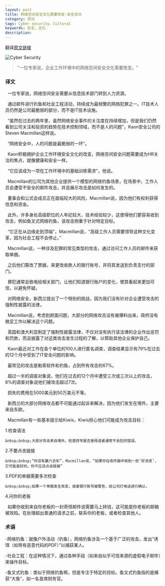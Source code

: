 ```yaml
---
layout: post
title: 网络空间安全文化需要改变-安全资讯
category: 资讯
tags: Cyber security，Cultural
keywords: 安全，文化
description: 
---
```

翻译<a href="http://www.nzherald.co.nz/business/news/article.cfm?c_id=3&objectid=11797729">原文链接</a>

![Cyber Security]({{site.CDN_PATH}}/public/image/20170212_cyber_security_1.jpg)
>"一位专家说，企业工作环境中的网络空间安全文化需要改变。"

### 译文
&nbsp;&nbsp;一位专家说，网络空间安全需要从信息技术部门转到人力资源。

&nbsp;&nbsp;通过邮件进行钓鱼和社会工程活动，持续成为最频繁的网络犯罪之一。IT技术人员仍然是公司最脆弱的部分，而不是IT技术设施。

&nbsp;&nbsp;“虽然在过去的两年里，虽然网络安全事件的关注度在持续增加，但是我们仍然看到公司关注和投资的趋势在技术控制领域，而不是人的问题”，Kaon安全公司的Steven Macmillan这样说。

&nbsp;&nbsp;“网络安全中，人的问题是最脆弱的一环”。

&nbsp;&nbsp;Kaon积极拥护企业工作环境安全文化的改变，网络空间安全问题需要成为HR关注的焦点，就像健康和安全一样。

&nbsp;&nbsp;“它应该成为一项在工作环境中的基础训练需求”，他说。

&nbsp;&nbsp;Macmillan的公司为其他企业提供一个模型的网络钓鱼场景，在场景中，工作人员会遭受不安全的邮件攻击，并且展示攻击是如何发生的。

&nbsp;&nbsp;董事会和公式会成员正在面临较大的风险，Macmillan说，因为他们有权利获得信息和资金。

&nbsp;&nbsp;此外，许多身处高级职位的人年纪较大，技术经验较少，这使得他们更容易收到攻击，例如鱼叉式网络钓鱼，该攻击侧重于针对特定目标。

&nbsp;&nbsp;“它正在从边缘走到顶端”，Macmillan说，“高级工作人员需要领导这种文化变革，因为社会工程不会停止。”

&nbsp;&nbsp;Macmillan说，一种涉及犯罪的常见类型的攻击，通过访问工作人员的邮件来获取单据。

&nbsp;&nbsp;之后他们篡改了票据，来更改收款人的银行账号，并将其发送到负责支付的部门。

&nbsp;&nbsp;罪犯通常会致电给相关部门，让他们知道银行账户的变化，使其看起来更加可信，以避免怀疑。

&nbsp;&nbsp;对网络安全，新西兰提出了一个特别的挑战，因为我们没有针对企业遭受攻击的强制性披露的法律。

&nbsp;&nbsp;Macmillan说，考虑到颜面问题，大部分的网络攻击没有被爆料出来，政府没有做足工作以解决这个问题。

&nbsp;&nbsp;英国和澳大利亚制定了强制性披露法律，不仅对没有执行该法律的企业作出惩罚和罚款，而且披露了对这类攻击发生过程的了解，以帮助其他企业保护自己。

&nbsp;&nbsp;Kaon最近对工作在各个单位的100人进行匿名调查，调查结果显示有79%在过去的12个月中受到了IT安全问题的影响。

&nbsp;&nbsp;最常见的攻击是勒索软件和钓鱼，占到所有攻击的67%。

&nbsp;&nbsp;超过一半的调查对象说，他们在过去的12个月中遭受三次或三次以上的攻击，8%的调查对象说他们被攻击超过7次。

&nbsp;&nbsp;损失的费用在5000美元到50万美元不等。

&nbsp;&nbsp;新西兰的大部分网络攻击都不可能通过起诉来解决，因为他们发生在境外，主要来自东欧。

&nbsp;&nbsp;Macmillan有一些基本提示给Kiwis，Kiwis担心他们可能成为攻击目标：

1.检查语法

    &nbsp;&nbsp;大部分攻击来自境外，检查拼写是否是母语者通常不会犯的错误。

2.不要点击链接

    &nbsp;&nbsp;“你没有赢六合彩”，Macmillan说，“如果你在收件箱中收到一些‘好消息’，它可能是好的，你不应该点击链接”

3.PDF的单据需要多次检查

    &nbsp;&nbsp;如果一个单据发生改变，或者银行账号被警告，给公司打电话进行确认。

4.问你的老板

   &nbsp;&nbsp;如果你收到来自你老板的一封奇怪邮件说需要马上转钱，这可能是你老板的邮箱被攻陷。在处理超出普通的请求之前，联系你的老板，或者检查其他人。

### 术语

-网络钓鱼：就像户外活动（钓鱼），网络钓鱼涉及一个基于广泛的攻击，发出“诱饵（如带有恶意代码的PDF）”以捕获某人。

-社会工程：在这种情况下，通过各种手段（如来自似乎可信来源的虚假电子邮件）来操作目标。

-鱼叉式钓鱼：类似于网络钓鱼啊，但是专注于特定的目标。鱼叉式钓鱼指的是捕获“大鱼”，如一名首席财务官。








